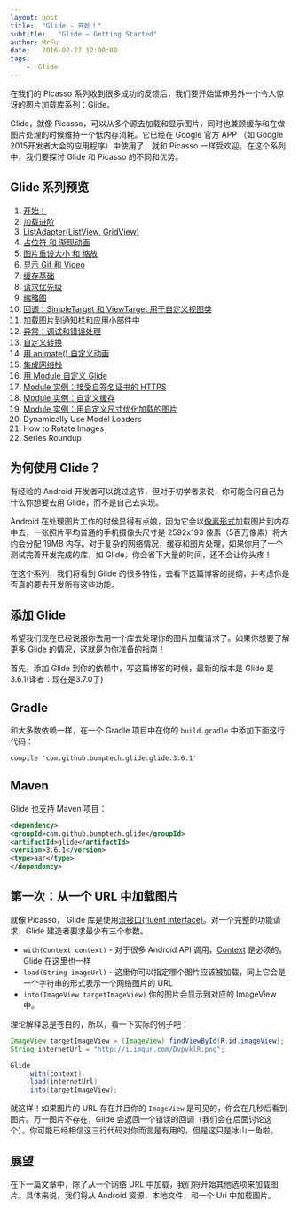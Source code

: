 ```yaml
---
layout: post
title:  "Glide - 开始！"
subtitle:   "Glide — Getting Started"
author: MrFu
date:   2016-02-27 12:00:00
tags:
    -  Glide
---
```


在我们的 Picasso 系列收到很多成功的反馈后，我们要开始延伸另外一个令人惊讶的图片加载库系列：Glide。

Glide，就像 Picasso，可以从多个源去加载和显示图片，同时也兼顾缓存和在做图片处理的时候维持一个低内存消耗。它已经在 Google 官方 APP （如 Google 2015开发者大会的应用程序）中使用了，就和 Picasso 一样受欢迎。在这个系列中，我们要探讨 Glide 和 Picasso 的不同和优势。

## Glide 系列预览

1. [开始！](http://mrfu.me/2016/02/27/Glide_Getting_Started/)
2. [加载进阶](http://mrfu.me/2016/02/27/Glide_Advanced_Loading/)
3. [ListAdapter(ListView, GridView)](http://mrfu.me/2016/02/27/Glide_ListAdapter_(ListView,_GridView)/)
4. [占位符 和 渐现动画](http://mrfu.me/2016/02/27/Glide_Placeholders_&_Fade_Animations/)
5. [图片重设大小 和 缩放](http://mrfu.me/2016/02/27/Glide_Image_Resizing_&_Scaling/)
6. [显示 Gif 和 Video](http://mrfu.me/2016/02/27/Glide_Displaying_Gifs_&_Videos/)
7. [缓存基础](http://mrfu.me/2016/02/27/Glide_Caching_Basics/)
8. [请求优先级](http://mrfu.me/2016/02/27/Glide_Request_Priorities/)
9. [缩略图](http://mrfu.me/2016/02/27/Glide_Thumbnails/)
10. [回调：SimpleTarget 和 ViewTarget 用于自定义视图类](http://mrfu.me/2016/02/27/Glide_Callbacks_SimpleTarget_and_ViewTarget_for_Custom_View_Classes/)
11. [加载图片到通知栏和应用小部件中](http://mrfu.me/2016/02/27/Glide_Loading_Images_into_Notifications_and_AppWidgets/)
12. [异常：调试和错误处理](http://mrfu.me/2016/02/28/Glide_Exceptions-_Debugging_and_Error_Handling/)
13. [自定义转换](http://mrfu.me/2016/02/28/Glide_Custom_Transformations/)
14. [用 animate() 自定义动画](http://mrfu.me/2016/02/28/Glide_Custom_Animations_with_animate()/)
15. [集成网络栈](http://mrfu.me/2016/02/28/Glide_Integrating_Networking_Stacks/)
16. [用 Module 自定义 Glide](http://mrfu.me/2016/02/28/Glide_Customize_Glide_with_Modules/)
17. [Module 实例：接受自签名证书的 HTTPS](http://mrfu.me/2016/02/28/Glide_Module_Example_Accepting_Self-Signed_HTTPS_Certificates/)
18. [Module 实例：自定义缓存](http://mrfu.me/2016/02/28/Glide_Module_Example_Customize_Caching/)
19. [Module 实例：用自定义尺寸优化加载的图片](http://mrfu.me/2016/02/28/Glide_Module_Example_Optimizing/)
20. Dynamically Use Model Loaders
21. How to Rotate Images
22. Series Roundup

## 为何使用 Glide？

有经验的 Android 开发者可以跳过这节，但对于初学者来说，你可能会问自己为什么你想要去用 Glide，而不是自己去实现。

Android 在处理图片工作的时候显得有点娘，因为它会以[像素形式](http://developer.android.com/intl/zh-cn/training/displaying-bitmaps/index.html)加载图片到内存中去，一张照片平均普通的手机摄像头尺寸是 2592x193 像素（5百万像素）将大约会分配 19MB 内存。对于复杂的网络情况，缓存和图片处理，如果你用了一个测试完善开发完成的库，如 Glide，你会省下大量的时间，还不会让你头疼！

在这个系列，我们将看到 Glide 的很多特性，去看下这篇博客的提纲，并考虑你是否真的要去开发所有这些功能。

## 添加 Glide

希望我们现在已经说服你去用一个库去处理你的图片加载请求了。如果你想要了解更多 Glide 的情况，这就是为你准备的指南！

首先，添加 Glide 到你的依赖中，写这篇博客的时候，最新的版本是 Glide 是 3.6.1(译者：现在是3.7.0了)

## Gradle

和大多数依赖一样，在一个 Gradle 项目中在你的 `build.gradle` 中添加下面这行代码：

``` xml
compile 'com.github.bumptech.glide:glide:3.6.1'
```

## Maven

Glide 也支持 Maven 项目：

```xml
<dependency>
<groupId>com.github.bumptech.glide</groupId>
<artifactId>glide</artifactId>
<version>3.6.1</version>
<type>aar</type>
</dependency>
```

## 第一次：从一个 URL 中加载图片

就像 Picasso， Glide 库是使用[流接口(fluent interface)](https://en.wikipedia.org/wiki/Fluent_interface)。对一个完整的功能请求，Glide 建造者要求最少有三个参数。

* `with(Context context)` - 对于很多 Android API 调用，[Context](http://developer.android.com/intl/zh-cn/reference/android/content/Context.html) 是必须的。Glide 在这里也一样
* `load(String imageUrl)` - 这里你可以指定哪个图片应该被加载，同上它会是一个字符串的形式表示一个网络图片的 URL
* `into(ImageView targetImageView)` 你的图片会显示到对应的 ImageView 中。

理论解释总是苍白的，所以，看一下实际的例子吧：

```java
ImageView targetImageView = (ImageView) findViewById(R.id.imageView);
String internetUrl = "http://i.imgur.com/DvpvklR.png";

Glide
    .with(context)
    .load(internetUrl)
    .into(targetImageView);
```

就这样！如果图片的 URL 存在并且你的 `ImageView` 是可见的，你会在几秒后看到图片。万一图片不存在，Glide 会返回一个错误的回调（我们会在后面讨论这个）。你可能已经相信这三行代码对你而言是有用的，但是这只是冰山一角啦。

## 展望

在下一篇文章中，除了从一个网络 URL 中加载，我们将开始其他选项来加载图片。具体来说，我们将从 Android 资源，本地文件，和一个 Uri 中加载图片。
